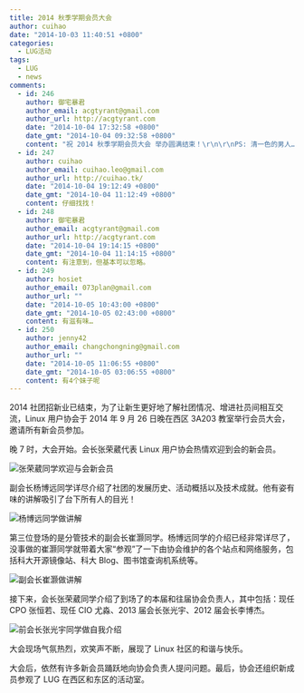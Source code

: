 ```yaml
---
title: 2014 秋季学期会员大会
author: cuihao
date: "2014-10-03 11:40:51 +0800"
categories:
  - LUG活动
tags:
  - LUG
  - news
comments:
  - id: 246
    author: 御宅暴君
    author_email: acgtyrant@gmail.com
    author_url: http://acgtyrant.com
    date: "2014-10-04 17:32:58 +0800"
    date_gmt: "2014-10-04 09:32:58 +0800"
    content: "祝 2014 秋季学期会员大会 举办圆满结束！\r\n\r\nPS: 清一色的男人……= ="
  - id: 247
    author: cuihao
    author_email: cuihao.leo@gmail.com
    author_url: http://cuihao.tk/
    date: "2014-10-04 19:12:49 +0800"
    date_gmt: "2014-10-04 11:12:49 +0800"
    content: 仔细找找！
  - id: 248
    author: 御宅暴君
    author_email: acgtyrant@gmail.com
    author_url: http://acgtyrant.com
    date: "2014-10-04 19:14:15 +0800"
    date_gmt: "2014-10-04 11:14:15 +0800"
    content: 有注意到，但基本可以忽略。
  - id: 249
    author: hosiet
    author_email: 073plan@gmail.com
    author_url: ""
    date: "2014-10-05 10:43:00 +0800"
    date_gmt: "2014-10-05 02:43:00 +0800"
    content: 有滋有味…
  - id: 250
    author: jenny42
    author_email: changchongning@gmail.com
    author_url: ""
    date: "2014-10-05 11:06:55 +0800"
    date_gmt: "2014-10-05 03:06:55 +0800"
    content: 有4个妹子呢
---
```


2014 社团招新业已结束，为了让新生更好地了解社团情况、增进社员间相互交流，Linux 用户协会于 2014 年 9 月 26 日晚在西区 3A203 教室举行会员大会，邀请所有新会员参加。

晚 7 时，大会开始。会长张荣葳代表 Linux 用户协会热情欢迎到会的新会员。

![张荣葳同学欢迎与会新会员](https://ftp.lug.ustc.edu.cn/wp-content/uploads/2014/10/kdtk_1.jpg)

副会长杨博远同学详尽介绍了社团的发展历史、活动概括以及技术成就。他有姿有味的讲解吸引了台下所有人的目光！

![杨博远同学做讲解](https://ftp.lug.ustc.edu.cn/wp-content/uploads/2014/10/kdtk_2.jpg)

第三位登场的是分管技术的副会长崔灏同学。杨博远同学的介绍已经非常详尽了，没事做的崔灏同学就带着大家“参观”了一下由协会维护的各个站点和网络服务，包括科大开源镜像站、科大 Blog、图书馆查询机系统等。

![副会长崔灏做讲解](https://ftp.lug.ustc.edu.cn/wp-content/uploads/2014/10/kdtk_3.jpg)

接下来，会长张荣葳同学介绍了到场了的本届和往届协会负责人，其中包括：现任 CPO 张恒若、现任 CIO 尤淼、2013 届会长张光宇、2012 届会长李博杰。

![前会长张光宇同学做自我介绍](https://ftp.lug.ustc.edu.cn/wp-content/uploads/2014/10/IMG_20140926_194829.jpg)

大会现场气氛热烈，欢笑声不断，展现了 Linux 社区的和谐与快乐。

大会后，依然有许多新会员踊跃地向协会负责人提问问题。最后，协会还组织新成员参观了 LUG 在西区和东区的活动室。
